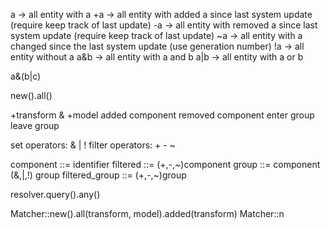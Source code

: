 a -> all entity with a
+a -> all entity with added a since last system update (require keep track of last update)
-a -> all entity with removed a since last system update (require keep track of last update)
~a -> all entity with a changed since the last system update (use generation number)
!a -> all entity without a
a&b -> all entity with a and b
a|b -> all entity with a or b

a&(b|c) 

new().all()

+transform & +model
added component
removed component
enter group
leave group

set operators: & | !
filter operators: + - ~

component ::= identifier
filtered  ::= (+,-,~)component
group     ::= component (&,|,!) group
filtered_group ::= (+,-,~)group


resolver.query().any()

Matcher::new().all(transform, model).added(transform)
Matcher::n